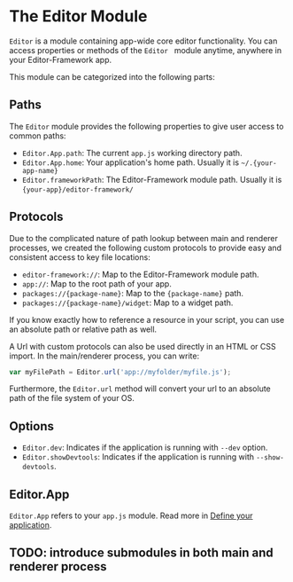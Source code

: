 # The Editor Module

`Editor` is a module containing app-wide core editor functionality. You can access properties or methods of the `Editor ` module anytime, anywhere in your Editor-Framework app.

This module can be categorized into the following parts:

## Paths

The `Editor` module provides the following properties to give user access to common paths:

  - `Editor.App.path`: The current `app.js` working directory path.
  - `Editor.App.home`: Your application's home path. Usually it is `~/.{your-app-name}`
  - `Editor.frameworkPath`: The Editor-Framework module path. Usually it is `{your-app}/editor-framework/`

## Protocols

Due to the complicated nature of path lookup between main and renderer processes, we created the following custom protocols to provide easy and consistent access to key file locations:

  - `editor-framework://`: Map to the Editor-Framework module path.
  - `app://`: Map to the root path of your app.
  - `packages://{package-name}`: Map to the `{package-name}` path.
  - `packages://{package-name}/widget`: Map to a widget path.

If you know exactly how to reference a resource in your script, you can use an absolute path or relative path as well.

A Url with custom protocols can also be used directly in an HTML or CSS import. In the main/renderer process, you can write:

```js
var myFilePath = Editor.url('app://myfolder/myfile.js');
```

Furthermore, the `Editor.url` method will convert your url to an absolute path of the file system of your OS.


## Options

  - `Editor.dev`: Indicates if the application is running with `--dev` option.
  - `Editor.showDevtools`: Indicates if the application is running with `--show-devtools`.

## Editor.App

`Editor.App` refers to your `app.js` module. Read more in [Define your application](../getting-started/define-your-app.md).


## TODO: introduce submodules in both main and renderer process
